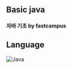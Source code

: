 ## Basic java

#### 자바 기초 by fastcampus

## Language
![Java](https://img.shields.io/badge/java-%23ED8B00.svg?style=for-the-badge&logo=openjdk&logoColor=white)
